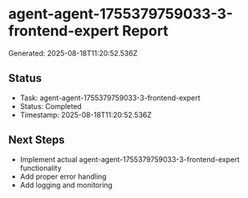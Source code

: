 # agent-agent-1755379759033-3-frontend-expert Report

Generated: 2025-08-18T11:20:52.536Z

## Status
- Task: agent-agent-1755379759033-3-frontend-expert
- Status: Completed
- Timestamp: 2025-08-18T11:20:52.536Z

## Next Steps
- Implement actual agent-agent-1755379759033-3-frontend-expert functionality
- Add proper error handling
- Add logging and monitoring
